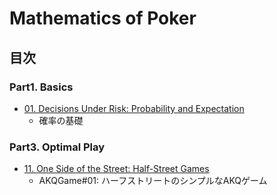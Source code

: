 # Mathematics of Poker

## 目次

### Part1. Basics

- [01. Decisions Under Risk: Probability and Expectation](chapter01/main.md)
  - 確率の基礎

### Part3. Optimal Play

- [11. One Side of the Street: Half-Street Games](chapter11/main.md)
  - AKQGame#01: ハーフストリートのシンプルなAKQゲーム
